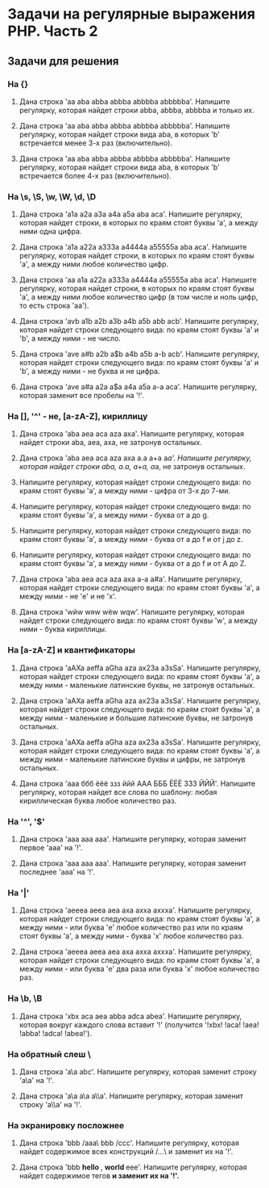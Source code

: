 # Задачи на регулярные выражения PHP. Часть 2

## Задачи для решения
### На {}
1.  Дана строка 'aa aba abba abbba abbbba abbbbba'. Напишите регулярку, которая найдет строки abba, abbba, abbbba и только их.

1.  Дана строка 'aa aba abba abbba abbbba abbbbba'. Напишите регулярку, которая найдет строки вида aba, в которых 'b' встречается менее 3-х раз (включительно).

1.  Дана строка 'aa aba abba abbba abbbba abbbbba'. Напишите регулярку, которая найдет строки вида aba, в которых 'b' встречается более 4-х раз (включительно).

### На \s, \S, \w, \W, \d, \D
1.  Дана строка 'a1a a2a a3a a4a a5a aba aca'. Напишите регулярку, которая найдет строки, в которых по краям стоят буквы 'a', а между ними одна цифра.

1.  Дана строка 'a1a a22a a333a a4444a a55555a aba aca'. Напишите регулярку, которая найдет строки, в которых по краям стоят буквы 'a', а между ними любое количество цифр.

1.  Дана строка 'aa a1a a22a a333a a4444a a55555a aba aca'. Напишите регулярку, которая найдет строки, в которых по краям стоят буквы 'a', а между ними любое количество цифр (в том числе и ноль цифр, то есть строка 'aa').

1.  Дана строка 'avb a1b a2b a3b a4b a5b abb acb'. Напишите регулярку, которая найдет строки следующего вида: по краям стоят буквы 'a' и 'b', а между ними - не число.

1.  Дана строка 'ave a#b a2b a$b a4b a5b a-b acb'. Напишите регулярку, которая найдет строки следующего вида: по краям стоят буквы 'a' и 'b', а между ними - не буква и не цифра.

1.  Дана строка 'ave a#a a2a a$a a4a a5a a-a aca'. Напишите регулярку, которая заменит все пробелы на '!'.

### На [], '^' - не, [a-zA-Z], кириллицу
1.  Дана строка 'aba aea aca aza axa'. Напишите регулярку, которая найдет строки aba, aea, axa, не затронув остальных.

1.  Дана строка 'aba aea aca aza axa a.a a+a a*a'. Напишите регулярку, которая найдет строки aba, a.a, a+a, a*a, не затронув остальных.

1.  Напишите регулярку, которая найдет строки следующего вида: по краям стоят буквы 'a', а между ними - цифра от 3-х до 7-ми.

1.  Напишите регулярку, которая найдет строки следующего вида: по краям стоят буквы 'a', а между ними - буква от a до g.

1.  Напишите регулярку, которая найдет строки следующего вида: по краям стоят буквы 'a', а между ними - буква от a до f и от j до z.

1.  Напишите регулярку, которая найдет строки следующего вида: по краям стоят буквы 'a', а между ними - буква от a до f и от A до Z.

1.  Дана строка 'aba aea aca aza axa a-a a#a'. Напишите регулярку, которая найдет строки следующего вида: по краям стоят буквы 'a', а между ними - не 'e' и не 'x'.

1.  Дана строка 'wйw wяw wёw wqw'. Напишите регулярку, которая найдет строки следующего вида: по краям стоят буквы 'w', а между ними - буква кириллицы.

### На [a-zA-Z] и квантификаторы
1.  Дана строка 'aAXa aeffa aGha aza ax23a a3sSa'. Напишите регулярку, которая найдет строки следующего вида: по краям стоят буквы 'a', а между ними - маленькие латинские буквы, не затронув остальных.

1.  Дана строка 'aAXa aeffa aGha aza ax23a a3sSa'. Напишите регулярку, которая найдет строки следующего вида: по краям стоят буквы 'a', а между ними - маленькие и большие латинские буквы, не затронув остальных.

1.  Дана строка 'aAXa aeffa aGha aza ax23a a3sSa'. Напишите регулярку, которая найдет строки следующего вида: по краям стоят буквы 'a', а между ними - маленькие латинские буквы и цифры, не затронув остальных.

1.  Дана строка 'ааа ббб ёёё ззз ййй ААА БББ ЁЁЁ ЗЗЗ ЙЙЙ'. Напишите регулярку, которая найдет все слова по шаблону: любая кириллическая буква любое количество раз.

### На '^', '$'
1.  Дана строка 'aaa aaa aaa'. Напишите регулярку, которая заменит первое 'aaa' на '!'.

1.  Дана строка 'aaa aaa aaa'. Напишите регулярку, которая заменит последнее 'aaa' на '!'.

### На '|'
1.  Дана строка 'aeeea aeea aea axa axxa axxxa'. Напишите регулярку, которая найдет строки следующего вида: по краям стоят буквы 'a', а между ними - или буква 'e' любое количество раз или по краям стоят буквы 'a', а между ними - буква 'x' любое количество раз.

1.  Дана строка 'aeeea aeea aea axa axxa axxxa'. Напишите регулярку, которая найдет строки следующего вида: по краям стоят буквы 'a', а между ними - или буква 'e' два раза или буква 'x' любое количество раз.

### На \b, \B
1.  Дана строка 'xbx aca aea abba adca abea'. Напишите регулярку, которая вокруг каждого слова вставит '!' (получится '!xbx! !aca! !aea! !abba! !adca! !abea!').

### На обратный слеш \
1.  Дана строка 'a\a abc'. Напишите регулярку, которая заменит строку 'a\a' на '!'.

1.  Дана строка 'a\a a\\a a\\\a'. Напишите регулярку, которая заменит строку 'a\\\a' на '!'.

### На экранировку посложнее
1.  Дана строка 'bbb /aaa\ bbb /ccc\'. Напишите регулярку, которая найдет содержимое всех конструкций /...\ и заменит их на '!'.

1.  Дана строка	'bbb <b> hello </b>, <b> world </b> eee'. Напишите регулярку, которая найдет содержимое тегов <b> и заменит их на '!'.